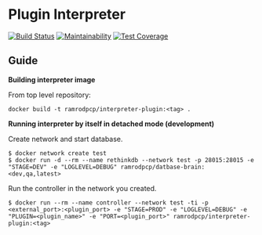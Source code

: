 # Plugin Interpreter
[![Build Status](https://travis-ci.org/ramrod-project/backend-interpreter.svg?branch=dev)](https://travis-ci.org/ramrod-project/backend-interpreter)
[![Maintainability](https://api.codeclimate.com/v1/badges/72fa8fec9d9fe43497bd/maintainability)](https://codeclimate.com/github/ramrod-project/backend-interpreter/maintainability)
[![Test Coverage](https://api.codeclimate.com/v1/badges/72fa8fec9d9fe43497bd/test_coverage)](https://codeclimate.com/github/ramrod-project/backend-interpreter/test_coverage)

## Guide

**Building interpreter image**

From top level repository:

`docker build -t ramrodpcp/interpreter-plugin:<tag> .`

**Running interpreter by itself in detached mode (development)**

Create network and start database.

```
$ docker network create test
$ docker run -d --rm --name rethinkdb --network test -p 28015:28015 -e "STAGE=DEV" -e "LOGLEVEL=DEBUG" ramrodpcp/datbase-brain:<dev,qa,latest>
```

Run the controller in the network you created.
```
$ docker run --rm --name controller --network test -ti -p <external_port>:<plugin_port> -e "STAGE=PROD" -e "LOGLEVEL=DEBUG" -e "PLUGIN=<plugin_name>" -e "PORT=<plugin_port>" ramrodpcp/interpreter-plugin:<tag>
```